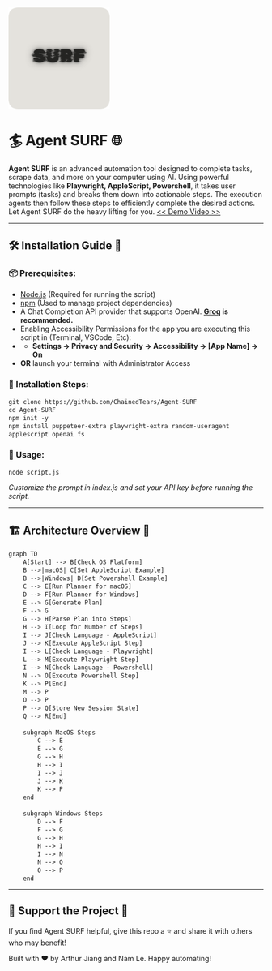 <img width="200" src="logo.png">

# 🏄 Agent SURF 🌐

**Agent SURF** is an advanced automation tool designed to complete tasks, scrape data, and more on your computer using AI. Using powerful technologies like **Playwright, AppleScript, Powershell**, it takes user prompts (tasks) and breaks them down into actionable steps. The execution agents then follow these steps to efficiently complete the desired actions. Let Agent SURF do the heavy lifting for you.
[ << Demo Video >>](https://www.youtube.com/watch?v=dx3_Sfv_DnY)

* * *

## 🛠️ Installation Guide 📖

### 📦 Prerequisites:

- [Node.js](https://nodejs.org/en) (Required for running the script)
- [npm](https://www.npmjs.com/) (Used to manage project dependencies)
- A Chat Completion API provider that supports OpenAI. **[Groq](https://console.groq.com/keys) is recommended.**
- Enabling Accessibility Permissions for the app you are executing this script in (Terminal, VSCode, Etc):
- - **Settings -&gt; Privacy and Security -&gt; Accessibility -&gt; \[App Name] -&gt; On**
- **OR** launch your terminal with Administrator Access

### 🔧 Installation Steps:

```
git clone https://github.com/ChainedTears/Agent-SURF
cd Agent-SURF
npm init -y
npm install puppeteer-extra playwright-extra random-useragent applescript openai fs
```

### 🏁 Usage:

```
node script.js
```

*Customize the prompt in index.js and set your API key before running the script.*

* * *

## 🏗️ Architecture Overview 🧱

```mermaid
graph TD
    A[Start] --> B[Check OS Platform]
    B -->|macOS| C[Set AppleScript Example]
    B -->|Windows| D[Set Powershell Example]
    C --> E[Run Planner for macOS]
    D --> F[Run Planner for Windows]
    E --> G[Generate Plan]
    F --> G
    G --> H[Parse Plan into Steps]
    H --> I[Loop for Number of Steps]
    I --> J[Check Language - AppleScript]
    J --> K[Execute AppleScript Step]
    I --> L[Check Language - Playwright]
    L --> M[Execute Playwright Step]
    I --> N[Check Language - Powershell]
    N --> O[Execute Powershell Step]
    K --> P[End]
    M --> P
    O --> P
    P --> Q[Store New Session State]
    Q --> R[End]

    subgraph MacOS Steps
        C --> E
        E --> G
        G --> H
        H --> I
        I --> J
        J --> K
        K --> P
    end

    subgraph Windows Steps
        D --> F
        F --> G
        G --> H
        H --> I
        I --> N
        N --> O
        O --> P
    end

```

* * *

## 🚀 Support the Project 💖

If you find Agent SURF helpful, give this repo a ⭐ and share it with others who may benefit!

Built with ❤️ by Arthur Jiang and Nam Le. Happy automating!

